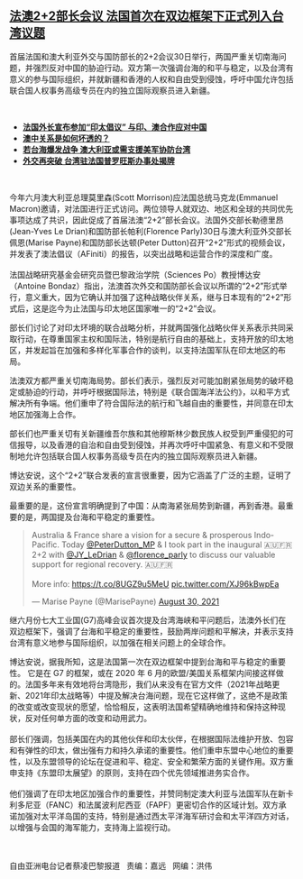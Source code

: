 <!--1630436716000-->
[法澳2+2部长会议  法国首次在双边框架下正式列入台湾议题](https://www.rfa.org/mandarin/yataibaodao/junshiwaijiao/cl-08312021092650.html)
------

<p></p><p>首届法国和澳大利亚外交与国防部长的2+2会议30日举行，两国严重关切南海问题，并强烈反对中国的胁迫行动。双方第一次强调台海的和平与稳定，以及台湾有意义的参与国际组织，并就新疆和香港的人权和自由受到侵蚀，呼吁中国允许包括联合国人权事务高级专员在内的独立国际观察员进入新疆。</p><p><br/></p><ul><li><a href="https://www.rfa.org/mandarin/yataibaodao/junshiwaijiao/cl-04152021144331.html"><strong>法国外长宣布参加“印太倡议” 与印、澳合作应对中国</strong></a></li><li><a href="https://www.rfa.org/mandarin/yataibaodao/junshiwaijiao/rc-11242020121349.html"><strong>澳中关系是如何坏透的？</strong></a></li><li><strong><a href="https://www.rfa.org/mandarin/zhuanlan/daguogonglue/dip-05072021094707.html">若台海爆发战争 澳大利亚或需支援美军协防台湾</a></strong></li><li><strong><a href="https://www.rfa.org/mandarin/yataibaodao/junshiwaijiao/cl-12152020134640.html">外交再突破 台湾驻法国普罗旺斯办事处揭牌</a></strong><a href="https://www.rfa.org/mandarin/Xinwen/5-07202021104205.html"><strong></strong></a></li></ul><p><br/></p><p>今年六月澳大利亚总理莫里森(Scott Morrison)应法国总统马克龙(Emmanuel Macron)邀请，对法国进行正式访问。两位领导人就双边、地区和全球的共同优先事项达成了共识，因此促成了首届法澳“2+2”部长会议。法国外交部长勒德里昂(Jean-Yves Le Drian)和国防部长帕利(Florence Parly)30日与澳大利亚外交部长佩恩(Marise Payne)和国防部长达顿(Peter Dutton)召开“2+2”形式的视频会议，并发表了澳法倡议（AFiniti）的报告，以突出战略和运营合作的深度和广度。<br/><br/>法国战略研究基金会研究员暨巴黎政治学院（Sciences Po）教授博达安（Antoine Bondaz）指出，法澳首次外交和国防部长会议以所谓的“2+2”形式举行，意义重大，因为它确认并加强了这种战略伙伴关系，继与日本现有的“2+2”形式后，这是迄今为止法国与印太地区国家唯一的“2+2”会议。</p><p>部长们讨论了对印太环境的联合战略分析，并就两国强化战略伙伴关系表示共同采取行动，在尊重国家主权和国际法，特别是航行自由的基础上，支持开放的印太地区，并发起旨在加强和多样化军事合作的谈判，以支持法国军队在印太地区的布局。</p><p>法澳双方都严重关切南海局势。部长们表示，强烈反对可能加剧紧张局势的破坏稳定或胁迫的行动，并呼吁根据国际法，特别是《联合国海洋法公约》，以和平方式解决所有争端。他们重申了符合国际法的航行和飞越自由的重要性，并同意在印太地区加强海上合作。</p><p>部长们也严重关切有关新疆维吾尔族和其他穆斯林少数民族人权受到严重侵犯的可信报导，以及香港的自治和自由受到侵蚀，并再次呼吁中国紧急、有意义和不受限制地允许包括联合国人权事务高级专员在内的独立国际观察员进入新疆。</p><p>博达安说，这个“2+2”联合发表的宣言很重要，因为它涵盖了广泛的主题，证明了双边关系的重要性。</p><p>最重要的是，这份宣言明确提到了中国：从南海紧张局势到新疆，再到香港。最重要的是，两国提及台海和平稳定的重要性。</p><blockquote class="twitter-tweet"><p dir="ltr" lang="en">Australia &amp; France share a vision for a secure &amp; prosperous Indo-Pacific. Today <a href="https://twitter.com/PeterDutton_MP?ref_src=twsrc%5Etfw">@PeterDutton_MP</a> &amp; I took part in the inaugural 🇦🇺🇫🇷 2+2 with <a href="https://twitter.com/JY_LeDrian?ref_src=twsrc%5Etfw">@JY_LeDrian</a> &amp; <a href="https://twitter.com/florence_parly?ref_src=twsrc%5Etfw">@florence_parly</a> to discuss our valuable support for regional recovery. 🇦🇺🇫🇷 <br/><br/>More info: <a href="https://t.co/8UGZ9u5MeU">https://t.co/8UGZ9u5MeU</a> <a href="https://t.co/XJ96kBwpEa">pic.twitter.com/XJ96kBwpEa</a></p>— Marise Payne (@MarisePayne) <a href="https://twitter.com/MarisePayne/status/1432318357974360064?ref_src=twsrc%5Etfw">August 30, 2021</a></blockquote><p>继六月份七大工业国(G7)高峰会议首次提及台湾海峡和平问题后，法澳外长们在双边框架下，强调了台海和平稳定的重要性，鼓励两岸问题和平解决，并表示支持台湾有意义地参与国际组织，以加强在相关问题上的全球合作。</p><p>博达安说，据我所知，这是法国第一次在双边框架中提到台海和平与稳定的重要性。 它是在 G7 的框架，或在 2020 年 6 月的欧盟/美国关系框架内间接这样做的。法国多年来有效地将台湾隐形，我们从来没有在官方文件（2021年战略更新、2021年印太战略等）中提及解决台海问题，现在它这样做了，这绝不是政策的改变或改变现状的愿望，恰恰相反，这表明法国希望精确地维持和保持这种现状，反对任何单方面的改变和动用武力。<br/><br/>部长们强调，包括美国在内的其他伙伴和印太伙伴，在根据国际法维护开放、包容和有弹性的印太，做出强有力和持久承诺的重要性。他们重申东盟中心地位的重要性，以及东盟领导的论坛在促进和平、稳定、安全和繁荣方面的关键作用。双方重申支持《东盟印太展望》的原则，支持在四个优先领域推进务实合作。<br/><br/>他们强调了在印太地区加强合作的重要性，并赞同制定澳大利亚与法国军队在新卡利多尼亚（FANC）和法属波利尼西亚（FAPF）更密切合作的区域计划。双方承诺加强对太平洋岛国的支持，特别是通过西太平洋海军研讨会和太平洋四方对话，以增强与会国的海军能力，支持海上监视行动。<br/></p><p><br/><br/>自由亚洲电台记者蔡凌巴黎报道   责编：嘉远   网编：洪伟</p>
